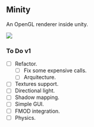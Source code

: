 ## Minity
An OpenGL renderer inside unity.

![](smallpreview.gif)

### To Do v1 
- [ ] Refactor.
   - [ ] Fix some expensive calls.
   - [ ] Arquitecture.
- [ ] Textures support.
- [ ] Directional light.
- [ ] Shadow mapping.
- [ ] Simple GUI.
- [ ] FMOD integration.
- [ ] Physics.
